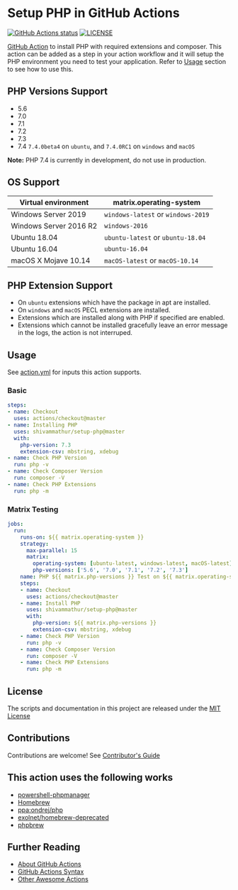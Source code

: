 # Setup PHP in GitHub Actions

<p align="left">
  <a href="https://github.com/shivammathur/setup-php"><img alt="GitHub Actions status" src="https://github.com/shivammathur/setup-php/workflows/Main%20workflow/badge.svg"></a>
  <a href="https://github.com/shivammathur/setup-php/blob/master/LICENSE"><img alt="LICENSE" src="https://img.shields.io/badge/license-MIT-428f7e.svg"></a>
</p>

[GitHub Action](https://github.com/features/actions) to install PHP with required extensions and composer. This action can be added as a step in your action workflow and it will setup the PHP environment you need to test your application. Refer to [Usage](#usage) section to see how to use this.

## PHP Versions Support
- 5.6
- 7.0
- 7.1
- 7.2
- 7.3
- 7.4 `7.4.0beta4` on `ubuntu`, and `7.4.0RC1` on `windows` and `macOS`

**Note:** PHP 7.4 is currently in development, do not use in production.

## OS Support

|Virtual environment|matrix.operating-system|
|--- |--- |
|Windows Server 2019|`windows-latest` or `windows-2019`|
|Windows Server 2016 R2|`windows-2016`|
|Ubuntu 18.04|`ubuntu-latest` or `ubuntu-18.04`|
|Ubuntu 16.04|`ubuntu-16.04`|
|macOS X Mojave 10.14|`macOS-latest` or `macOS-10.14`|


## PHP Extension Support
- On `ubuntu` extensions which have the package in apt are installed.
- On `windows` and `macOS` PECL extensions are installed.
- Extensions which are installed along with PHP if specified are enabled.
- Extensions which cannot be installed gracefully leave an error message in the logs, the action is not interruped.

## Usage

See [action.yml](action.yml) for inputs this action supports.

### Basic

```yaml
steps:
- name: Checkout
  uses: actions/checkout@master
- name: Installing PHP
  uses: shivammathur/setup-php@master
  with:
    php-version: 7.3
    extension-csv: mbstring, xdebug
- name: Check PHP Version
  run: php -v
- name: Check Composer Version
  run: composer -V
- name: Check PHP Extensions
  run: php -m
```

### Matrix Testing

```yaml
jobs:
  run:    
    runs-on: ${{ matrix.operating-system }}
    strategy:
      max-parallel: 15
      matrix:
        operating-system: [ubuntu-latest, windows-latest, macOS-latest]
        php-versions: ['5.6', '7.0', '7.1', '7.2', '7.3']
    name: PHP ${{ matrix.php-versions }} Test on ${{ matrix.operating-system }}
    steps:
    - name: Checkout
      uses: actions/checkout@master
    - name: Install PHP
      uses: shivammathur/setup-php@master
      with:
        php-version: ${{ matrix.php-versions }}
        extension-csv: mbstring, xdebug
    - name: Check PHP Version
      run: php -v
    - name: Check Composer Version
      run: composer -V
    - name: Check PHP Extensions
      run: php -m           

```

## License

The scripts and documentation in this project are released under the [MIT License](LICENSE)

## Contributions

Contributions are welcome!  See [Contributor's Guide](docs/contributors.md)

## This action uses the following works

- [powershell-phpmanager](https://github.com/mlocati/powershell-phpmanager)
- [Homebrew](https://brew.sh/)
- [ppa:ondrej/php](https://launchpad.net/~ondrej/+archive/ubuntu/php)
- [exolnet/homebrew-deprecated](https://github.com/eXolnet/homebrew-deprecated)
- [phpbrew](https://github.com/phpbrew/phpbrew)

## Further Reading

- [About GitHub Actions](https://github.com/features/actions)
- [GitHub Actions Syntax](https://help.github.com/en/articles/workflow-syntax-for-github-actions)
- [Other Awesome Actions](https://github.com/sdras/awesome-actions)

